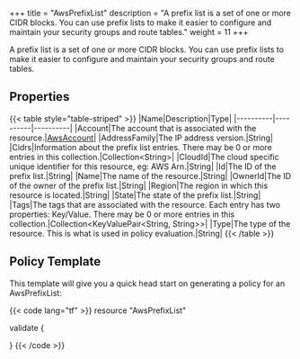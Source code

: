 +++
title = "AwsPrefixList"
description = "A prefix list is a set of one or more CIDR blocks. You can use prefix lists to make it easier to configure and maintain your security groups and route tables."
weight = 11
+++

A prefix list is a set of one or more CIDR blocks. You can use prefix lists to make it easier to configure and maintain your security groups and route tables.

## Properties
{{< table style="table-striped" >}}
|Name|Description|Type|
|----------|----------|----------|
|Account|The account that is associated with the resource.|[AwsAccount](/docs/aws/resources/awsaccount/)|
|AddressFamily|The IP address version.|String|
|Cidrs|Information about the prefix list entries. There may be 0 or more entries in this collection.|Collection\<String>|
|CloudId|The cloud specific unique identifier for this resource, eg: AWS Arn.|String|
|Id|The ID of the prefix list.|String|
|Name|The name of the resource.|String|
|OwnerId|The ID of the owner of the prefix list.|String|
|Region|The region in which this resource is located.|String|
|State|The state of the prefix list.|String|
|Tags|The tags that are associated with the resource. Each entry has two properties: Key/Value. There may be 0 or more entries in this collection.|Collection\<KeyValuePair<String, String>>|
|Type|The type of the resource. This is what is used in policy evaluation.|String|
{{< /table >}}

## Policy Template
This template will give you a quick head start on generating a policy for an AwsPrefixList:

{{< code lang="tf" >}}
resource "AwsPrefixList"

validate {

}
{{< /code >}}
